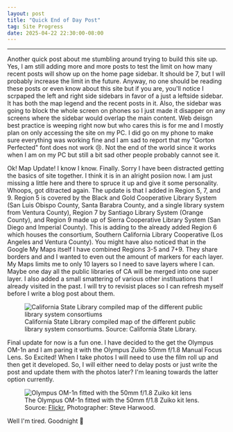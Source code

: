 ```yaml
---
layout: post
title: "Quick End of Day Post"
tag: Site Progress
date: 2025-04-22 22:30:00-08:00 
---
```

---
Another quick post about me stumbling around trying to build this site up. Yes, I am still adding more and more posts to test the limit on how many recent posts will show up on the 
home page sidebar. It should be 7, but I will probably increase the limit in the future. Anyway, no one should be reading these posts or even know about this site but if you are, 
you'll notice I scrpaped the left and right side sidebars in favor of a just a leftside sidebar. It has both the map legend and the recent posts in it. Also, the sidebar was going 
to block the whole screen on phones so I just made it disapper on any screens where the sidebar would overlap the main content. Web deisgn best practice is weeping right now but who 
cares this is for me and I mostly plan on only accessing the site on my PC. I did go on my phone to make sure everything was working fine and I am sad to report that my "Gorton 
Perfected" font does not work 😢. Not the end of the world since it works when I am on my PC but still a bit sad other people probably cannot see it. 

Ok! Map Update! I know I know. Finally. Sorry I have been distracted getting the basics of site together. I think it is in an alright posiion now. I am just missing a little here 
and there to spruce it up and give it some personality. Whoops, got ditracted again. The update is that I added in Region 5, 7, and 9. Region 5 is covered by the Black and Gold 
Cooperative Library System (San Luis Obispo County, Santa Barabra County, and a single library system from Ventura County), Region 7 by Santiago Library System (Orange County), and 
Region 9 made up of Sierra Cooperative Library System (San Diego and Imperial County). This is adding to the already added Region 6 which houses the consortium, Southern California 
Library Cooperative (Los Angeles and Ventura County). You might have also noticed that in the Google My Maps itself I have combined Regions 3-5 and 7+9. They share borders and and 
I wanted to even out the amount of markers for each layer. My Maps limits me to only 10 layers so I need to save layers where I can. Maybe one day all the public libraries of CA 
will be merged into one super layer. I also added a small smattering of various other instituations that I already visited in the past. I will try to revisist places so I can refresh 
myself before I write a blog post about them.

<figure>
  <img src="/Library-Website/images/2015-03-16-CLA-Library-Systems-Map.jpeg" alt="California State Library compiled map of the different public library system consortiums">
  <figcaption>California State Library compiled map of the different public library system consortiums. Source: California State Library.</figcaption>
</figure>

Final update for now is a fun one. I have decided to the get the Olympus OM-1n and I am paring it with the Olympus Zuiko 50mm f/1.8 Manual Focus Lens. So Excited! When I take photos 
I will need to use the film roll up and then get it developed. So, I will either need to delay posts or just write the post and update them with the photos later? I'm leaning towards 
the latter option currently.

<figure>
  <img src="/Library-Website/images/2006-09-08-Steve-Harwood-Flickr-Olympus-Om-1n.jpg" alt="Olympus OM-1n fitted with the 50mm f/1.8 Zuiko kit lens">
  <figcaption>The Olympus OM-1n fitted with the 50mm f/1.8 Zuiko kit lens. Source: <a href="https://www.flickr.com/photos/captkodak/271929944">Flickr</a>, Photographer: Steve Harwood.</figcaption>
</figure>

Well I'm tired. Goodnight 🥱

